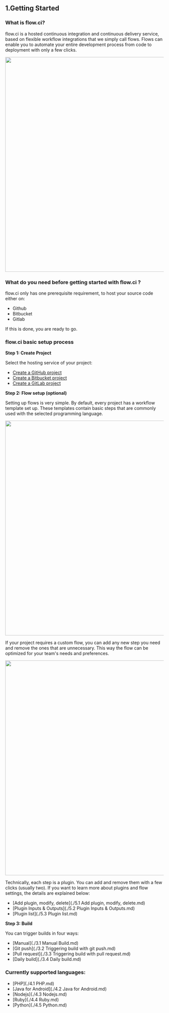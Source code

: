 ## 1.Getting Started

### What is flow.ci?

flow.ci is a hosted continuous integration and continuous delivery service, based on flexible workflow integrations that we simply call flows. Flows can enable you to automate your entire development process from code to deployment with only a few clicks.

<img src="https://dn-shimo-image.qbox.me/FtTOG6L6mEsCochj.gif!thumbnail" width=680>

### What do you need before getting started with flow.ci ?


flow.ci only has one prerequisite requirement, to host your source code either on:

- Github
- Bitbucket
- Gitlab

If this is done, you are ready to go. 

### flow.ci basic setup process


<b> Step 1: Create Project</b>

Select the hosting service of your project: 

- [Create a GitHub project](./create_a_github_project.md)
- [Create a Bitbucket project](./create_a_bitbucket_project.md)
- [Create a GitLab project](./create_a_gitlab_project.md)

<b> Step 2: Flow setup (optional)</b>

Setting up flows is very simple. By default, every project has a workflow template set up. These templates contain basic steps that are commonly used with the selected programming language.

<img src="https://dn-shimo-image.qbox.me/7xOZePgm6VU6pBA4.png!thumbnail" width=680>

If your project requires a custom flow, you can add any new step you need and remove the ones that are unnecessary. This way the flow can be optimized for your team's needs and preferences. 

<img src="https://dn-shimo-image.qbox.me/iV49XTyrTJwVeLwN.png!thumbnail" width=680>

Technically, each step is a plugin. You can add and remove them with a few clicks (usually two). If you want to learn more about plugins and flow settings, the details are explained below:

  - [Add plugin, modify, delete](./5.1 Add plugin, modify, delete.md)
  - [Plugin Inputs & Outputs](./5.2 Plugin Inputs & Outputs.md)
  - [Plugin list](./5.3 Plugin list.md)

<b> Step 3: Build</b>

You can trigger builds in four ways:

- [Manual](./3.1 Manual Build.md)
- [Git push](./3.2 Triggering build with git push.md)
- [Pull request](./3.3 Triggering build with pull request.md)
- [Daily build](./3.4 Daily build.md)

### Currently supported languages:

- [PHP](./4.1 PHP.md)
- [Java for Android](./4.2 Java for Android.md)
- [Nodejs](./4.3 Nodejs.md)
- [Ruby](./4.4 Ruby.md)
- [Python](./4.5 Python.md)




